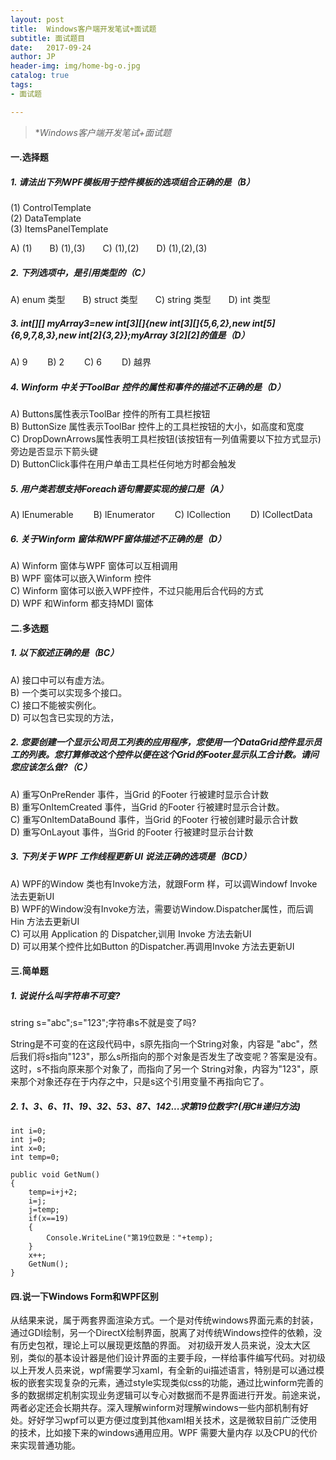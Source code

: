 ```yaml
---
layout: post
title:  Windows客户端开发笔试+面试题
subtitle: 面试题目
date:   2017-09-24
author: JP
header-img: img/home-bg-o.jpg
catalog: true
tags:
- 面试题

---
```


>  **Windows客户端开发笔试+面试题*

#### 一.选择题
##### 1. 请法出下列WPF模板用于控件模板的选项组合正确的是（B）
(1) ControlTemplate<br>
(2) DataTemplate<br>
(3) ItemsPanelTemplate

A) (1)&emsp;&emsp;B) (1),(3)&emsp;&emsp;C) (1),(2)&emsp;&emsp;D) (1),(2),(3)

##### 2. 下列选项中，是引用类型的（C）
A) enum 类型&emsp;&emsp;B) struct 类型&emsp;&emsp;C) string 类型&emsp;&emsp;D) int 类型

##### 3. int[][] myArray3=new int[3][]{new int[3][]{5,6,2},new int[5]{6,9,7,8,3},new int[2]{3,2}};myArray 3[2][2]的值是（D）
A) 9&emsp;&emsp;
B) 2&emsp;&emsp;
C) 6&emsp;&emsp;
D) 越界

##### 4. Winform 中关于ToolBar 控件的属性和事件的描述不正确的是（D）
A) Buttons属性表示ToolBar 控件的所有工具栏按钮<br>
B) ButtonSize 属性表示ToolBar 控件上的工具栏按钮的大小，如高度和宽度<br>
C) DropDownArrows属性表明工具栏按钮(该按钮有一列值需要以下拉方式显示) 旁边是否显示下箭头键<br>
D) ButtonClick事件在用户单击工具栏任何地方时都会触发
##### 5. 用户类若想支持Foreach语句需要实现的接口是（A）
A) lEnumerable&emsp;&emsp;
B) lEnumerator&emsp;&emsp;
C) ICollection&emsp;&emsp;
D) ICollectData
##### 6. 关于Winform 窗体和WPF窗体描述不正确的是（D）
A) Winform 窗体与WPF 窗体可以互相调用<br>
B) WPF 窗体可以嵌入Winform 控件<br>
C) Winform 窗体可以嵌入WPF控件，不过只能用后合代码的方式<br>
D) WPF 和Winform 都支持MDI 窗体
#### 二.多选题
##### 1. 以下叙述正确的是（BC）
A) 接口中可以有虚方法。<br>
B) 一个类可以实现多个接口。<br>
C) 接口不能被实例化。<br>
D) 可以包含已实现的方法，
##### 2. 您要创建一个显示公司员工列表的应用程序，您使用一个DataGrid控件显示员工的列表。您打算修改这个控件以便在这个Grid的Footer显示队工合计数。请问您应该怎么做?（C）
A) 重写OnPreRender 事件，当Grid 的Footer 行被建时显示合计数<br>
B) 重写OnItemCreated 事件，当Grid 的Footer 行被建时显示合计数。<br>
C) 重写OnItemDataBound 事件，当Grid 的Footer 行被创建时最示合计数<br>
D) 重写OnLayout 事件，当Grid 的Footer 行被建时显示台计数

##### 3. 下列关于 WPF 工作线程更新 UI 说法正确的选项是（BCD）
A) WPF的Window 类也有Invoke方法，就跟Form 样，可以调Windowf Invoke
法去更新UI<br>
B) WPF的Window没有Invoke方法，需要访Window.Dispatcher属性，而后调Hin
方法去更新UI<br>
C) 可以用 Application 的 Dispatcher,训用 Invoke 方法去新UI<br>
D) 可以用某个控件比如Button 的Dispatcher.再调用Invoke 方法去更新UI
#### 三.简单题
##### 1. 说说什么叫字符串不可变? 
string s="abc";s="123";字符串s不就是变了吗?<br>

String是不可变的在这段代码中，s原先指向一个String对象，内容是 "abc"，然后我们将s指向"123"，那么s所指向的那个对象是否发生了改变呢？答案是没有。这时，s不指向原来那个对象了，而指向了另一个 String对象，内容为"123"，原来那个对象还存在于内存之中，只是s这个引用变量不再指向它了。

##### 2. 1、3、6、11、19、32、53、87、142...求第19位数字?(用C#递归方法)

    int i=0;
    int j=0;
    int x=0;
    int temp=0;
    
    public void GetNum()
    {
        temp=i+j+2;
        i=j;
        j=temp;
        if(x==19)
        {
            Console.WriteLine("第19位数是："+temp);
        }
        x++;
        GetNum();
    }
    
    
    
#### 四.说一下Windows Form和WPF区别
从结果来说，属于两套界面渲染方式。一个是对传统windows界面元素的封装，通过GDI绘制，另一个DirectX绘制界面，脱离了对传统Windows控件的依赖，没有历史包袱，理论上可以展现更炫酷的界面。
对初级开发人员来说，没太大区别，类似的基本设计器是他们设计界面的主要手段，一样给事件编写代码。对初级以上开发人员来说，wpf需要学习xaml，有全新的ui描述语言，特别是可以通过模板的嵌套实现复杂的元素，通过style实现类似css的功能，通过比winform完善的多的数据绑定机制实现业务逻辑可以专心对数据而不是界面进行开发。前途来说，两者必定还会长期共存。深入理解winform对理解windows一些内部机制有好处。好好学习wpf可以更方便过度到其他xaml相关技术，这是微软目前广泛使用的技术，比如接下来的windows通用应用。WPF 需要大量内存 以及CPU的代价来实现普通功能。
